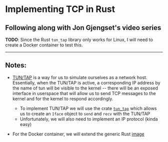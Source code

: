 # Implementing TCP in Rust
## Following along with Jon Gjengset's video series

**TODO**: Since the Rust `tun_tap` library only works for Linux, I will need to
create a Docker container to test this.

---

## Notes:
 - [TUN/TAP](https://www.kernel.org/doc/Documentation/networking/tuntap.txt) is
   a way for us to simulate ourselves as a network host. Essentially, when the
   TUN/TAP is active, a corresponding IP address by the name of tun<num> will
   be visible to the kernel -- there will be an exposed interface in userspace
   that will allow us to send TCP messages to the kernel and for the kernel to
   respond accordingly.
    - To implement TUN/TAP we will use the crate
      [`tun_tap`](https://docs.rs/tun-tap/latest/tun_tap/) which allows
      us to create an `Iface` object to `send` and `recv` with the TUN/TAP
    - Unfortunately, we will also need to implement an IP protocol (kinda easy)

 - For the Docker container, we will extend the generic Rust
   [image](https://hub.docker.com/_/rust) 

